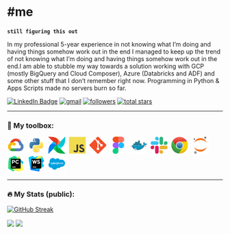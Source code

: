 # #me

**`still figuring this out`**

In my professional 5-year experience in not knowing what I’m doing and having things somehow work out in the end I managed to keep up the trend of not knowing what I’m doing and having things somehow work out in the end.I am able to stubble my way towards a solution working with GCP (mostly BigQuery and Cloud Composer), Azure (Databricks and ADF) and some other stuff that I don’t remember right now. Programming in Python & Apps Scripts made no servers burn so far.

<div id="badges">
  <a href="https://www.linkedin.com/in/ursula-von-der-leyen/"><img src="https://img.shields.io/badge/LinkedIn-blue?style=for-the-badge&logo=linkedin&logoColor=white" alt="LinkedIn Badge"/></a>
  <a href="mailto:fakeemailhopenoonehasthis@gmail.com"><img alt="gmail" title="my gmail" src="https://custom-icon-badges.demolab.com/badge/-no.reply@gmail.com-red?style=for-the-badge&logo=mention&logoColor=white"/></a>
  <a href="https://github.com/podymniak?tab=followers"><img alt="followers" title="Follow me on Github" src="https://custom-icon-badges.demolab.com/github/followers/podymniak?color=236ad3&labelColor=1155ba&style=for-the-badge&logo=person-add&label=Follow&logoColor=white"/></a>
  <a href="https://github.com/podymniak?tab=repositories&sort=stargazers"><img alt="total stars" title="Total stars on GitHub" src="https://custom-icon-badges.demolab.com/github/stars/podymniak?color=55960c&style=for-the-badge&labelColor=488207&logo=star"/></a>
</div>

****
### 🧰 My toolbox:
<div>
  <img src="https://github.com/devicons/devicon/blob/master/icons/googlecloud/googlecloud-original.svg" title="GCP" alt="Google Cloud Platform" width="40" height="40"/>&nbsp;
  <img src="https://github.com/devicons/devicon/blob/master/icons/python/python-original.svg" title="Python" alt="Python" width="40px" height="40" />&nbsp;
  <img src="https://github.com/devicons/devicon/blob/master/icons/apacheairflow/apacheairflow-original.svg" title="Airflow" alt="Airflow" width="40px" height="40" />&nbsp;
  <img src="https://github.com/devicons/devicon/blob/master/icons/javascript/javascript-original.svg" title="JavaScript" alt="JavaScript" width="40" height="40"/>&nbsp;
  <img src="https://github.com/devicons/devicon/blob/master/icons/git/git-plain.svg" title="Git" **alt="Git" width="40" height="40"/>&nbsp;
  <img src="https://github.com/devicons/devicon/blob/master/icons/figma/figma-original.svg" title="Figma" **alt="Figma" width="40" height="40"/>&nbsp;
  <img src="https://github.com/devicons/devicon/blob/master/icons/docker/docker-original.svg" title="Docker" **alt="Docker" width="40" height="40"/>&nbsp;
  <img src="https://github.com/devicons/devicon/blob/master/icons/slack/slack-original.svg" title="Slack" **alt="Slack" width="40" height="40"/>&nbsp;
  <img src="https://github.com/devicons/devicon/blob/master/icons/chrome/chrome-original.svg" title="Chrome" **alt="Chrome" width="40" height="40"/>&nbsp;
  <img src="https://github.com/devicons/devicon/blob/master/icons/jupyter/jupyter-original.svg" title="Jupiter" **alt="Jupiter" width="40" height="40"/>&nbsp;
  <img src="https://github.com/devicons/devicon/blob/master/icons/pycharm/pycharm-original.svg" title="PyCharm" **alt="PyCharm" width="40" height="40"/>&nbsp;
  <img src="https://github.com/devicons/devicon/blob/master/icons/webstorm/webstorm-original.svg" title="WebStorm" **alt="WebStorm" width="40" height="40"/>&nbsp;
  <img src="https://github.com/devicons/devicon/blob/master/icons/salesforce/salesforce-original.svg" title="Salesforce" **alt="Salesforce" width="40" height="40"/>
</div>

---
### :fire: My Stats (public):
[![GitHub Streak](https://github-readme-streak-stats.herokuapp.com?user=podymniak&theme=vision-friendly-dark&mode=weekly&card_width=895)](https://github.com/podymniak)

<a href="https://github.com/podymniak" style="text-decoration:none !important; margin-right: 20 !important;"><img height=200 align="center" src="https://github-readme-stats.vercel.app/api?username=podymniak&show_icons=true&theme=vision-friendly-dark&card_width=320" /></a>
<a href="https://github.com/podymniak"><img height=200 align="center" src="https://github-readme-stats.vercel.app/api/top-langs/?username=podymniak&layout=compact&theme=vision-friendly-dark&langs_count=8&card_width=320" /></a>


<!--
**podymniak/podymniak** is a ✨ _special_ ✨ repository because its `README.md` (this file) appears on your GitHub profile.

Here are some ideas to get you started:

- 🔭 I’m currently working on ...
- 🌱 I’m currently learning ...
- 👯 I’m looking to collaborate on ...
- 🤔 I’m looking for help with ...
- 💬 Ask me about ...
- 📫 How to reach me: ...
- 😄 Pronouns: ...
- ⚡ Fun fact: ...
-->
